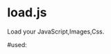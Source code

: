 # load.js
Load your JavaScript,Images,Css.

#used:
<head>
<script src="http://ajax.googleapis.com/ajax/libs/jquery/1.8.0/jquery.min.js"></script>
<script src="loadjs.js"></script>
</head>

<body>
<script>
    $(function() {
        $('body').Loadjs(['bg1.jpg','css.css',"app.js'],
                {
                    'background': 'load.jpg',//load images
                    'color':"#fff"           //load textcolor
                }
         );
    });
</script>
</body>
